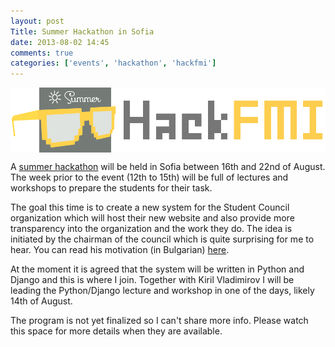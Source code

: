 ```yaml
---
layout: post
Title: Summer Hackathon in Sofia
date: 2013-08-02 14:45
comments: true
categories: ['events', 'hackathon', 'hackfmi']
---
```


<img src="/images/hackfmi/Logo_SummerHackFMI.png" alt="Summer HackFMI" style="display:block;clear:both" />

A [summer hackathon](http://hackfmi.com/spontanen-leten-hachathon/)
will be held in Sofia between 16th and 22nd of August. The week prior to the
event (12th to 15th) will be full of lectures and workshops to prepare the students
for their task.

The goal this time is to create a new system for the Student Council organization
which will host their new website and also provide more transparency into the 
organization and the work they do. The idea is initiated by the chairman of the
council which is quite surprising for me to hear. You can read his motivation
(in Bulgarian) [here](https://github.com/Hackfmi/SummerHackathon/blob/master/motivation.md).

At the moment it is agreed that the system will be written in Python and Django
and this is where I join. Together with Kiril Vladimirov I will be leading the
Python/Django lecture and workshop in one of the days, likely 14th of August.

The program is not yet finalized so I can't share more info. Please watch this
space for more details when they are available. 



